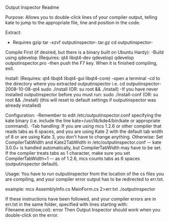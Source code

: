 Output Inspector Readme


Purpose:
Allows you to double-click lines of your compiler output, telling kate to jump to the appropriate file, line and position in the code.


Extract:
* Requires gzip
	tar -xzvf outputinspector-<version>.tar.gz
	cd outputinspector-<version>

Compile First (if desired, but there is a binary built on Ubuntu Hardy):
-Build using qdevelop 
(Requires: qt4 libqt4-dev qdevelop)
qdevelop outputinspector.pro
-then push the F7 key.  When it is finished compiling, exit.

Install:
	(Requires: qt4 libqt4 libqt4-gui libqt4-core)
	-open a terminal
	-cd to the directory where you extracted outputinspector i.e. cd outputinspector-2008-10-08-qt4
	sudo ./install (OR: su root && ./install)
	-If you have never installed outputinspector before you must run:
	sudo ./install-conf (OR: su root && ./install)
	(this will reset to default settings if outputinspector was already installed)

Configuration:
-Remember to edit /etc/outputinspector.conf specifying the kate binary (i.e. include the line kate=/usr/lib/kde4/bin/kate or appropriate command).
-Tab handling:  If you are using mcs 1.2.6 or other compiler that reads tabs as 6 spaces, and you are using Kate 2 with the default tab width of 8 or are using Kate 3, you don't have to change anything.  Otherwise:
Set CompilerTabWidth and Kate2TabWidth in /etc/outputinspector.conf -- kate 3.0.0+ is handled automatically, but CompilerTabWidth may have to be set.  If the compiler treats tabs as 1 character, make sure you set CompilerTabWidth=1 -- as of 1.2.6, mcs counts tabs as 6 spaces (outputinspector default).

Usage:
 You have to run outputinspector from the location of the cs files you are compiling, and your compiler error output has to be redirected to err.txt.

 example:
	mcs AssemblyInfo.cs MainForm.cs 2>err.txt
	./outputinspector

 If these instructions have been followed, and your compiler errors are in err.txt in the same folder, specified with lines starting with:
	Filename.ext(row,col): error
 Then Output Inspector should work when you double-click on the error.
